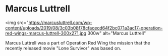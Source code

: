 <h1> Marcus Luttrell</h2>

<img src="https://marcusluttrell.com/wp-content/uploads/2019/08/3c03b08f78cfacecd64f2bc071a3ac17-operation-red-wings-marcus-luttrell-300x271.jpg 300w" alt="Marcus Luttrell"
<p> Marcus Luttrell was a part of Operation Red Wing the mission that the recently released movie "Lone Survivor" was based on.</p>
